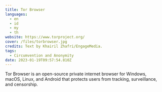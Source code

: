 ```yaml
---
title: Tor Browser
languages: 
  - en
  - id
  - my
  - th
website: https://www.torproject.org/
cover: /files/torbrowser.jpg
credits: Text by Khairil Zhafri/EngageMedia.
tags:
  - Circumvention and Anonymity
date: 2023-01-19T09:57:54.810Z
---
```

Tor Browser is an open-source private internet browser for Windows, macOS, Linux, and Android that protects users from tracking, surveillance, and censorship.